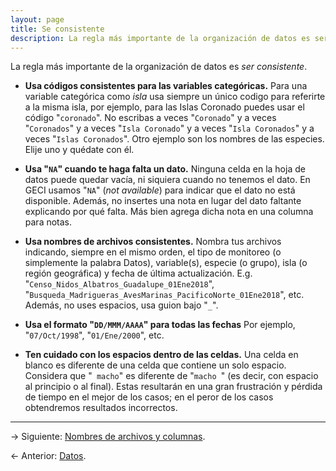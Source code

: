 ```yaml
---
layout: page
title: Se consistente
description: La regla más importante de la organización de datos es ser consistente
---
```


La regla más importante de la organización de datos es *ser consistente*.

- **Usa códigos consistentes para las variables categóricas.** Para una variable categórica como *isla* usa siempre un único codigo para referirte a la misma isla, por ejemplo, para las Islas Coronado puedes usar el código "`coronado`". No escribas a veces "`Coronado`" y a veces "`Coronados`" y a veces "`Isla Coronado`" y a veces "`Isla Coronados`" y a veces "`Islas Coronados`". Otro ejemplo son los nombres de las especies. Elije uno y quédate con él.

- **Usa "`NA`" cuando te haga falta un dato.** Ninguna celda en la hoja de datos puede quedar vacía, ni siquiera cuando no tenemos el dato. En GECI usamos "`NA`" (_not available_) para indicar que el dato no está disponible. Además, no insertes una nota en lugar del dato faltante explicando por qué falta. Más bien agrega dicha nota en una columna para notas.

- **Usa nombres de archivos consistentes.** Nombra tus archivos indicando, siempre en el mismo orden, el tipo de monitoreo (o simplemente la palabra Datos), variable(s), especie (o grupo), isla (o región geográfica) y fecha de última actualización. E.g. "`Censo_Nidos_Albatros_Guadalupe_01Ene2018`", "`Busqueda_Madrigueras_AvesMarinas_PacificoNorte_01Ene2018`", etc. Además, no uses espacios, usa guion bajo "`_`".

- **Usa el formato "`DD/MMM/AAAA`" para todas las fechas** Por ejemplo, "`07/Oct/1998`", "`01/Ene/2000`", etc.

- **Ten cuidado con los espacios dentro de las celdas.** Una celda en blanco es diferente de una celda que contiene un solo espacio. Considera que "` macho`" es diferente de "`macho `" (es decir, con espacio al principio o al final). Estas resultarán en una gran frustración y pérdida de tiempo en el mejor de los casos; en el peror de los casos obtendremos resultados incorrectos.

---

&rarr; Siguiente: [Nombres de archivos y columnas](nomenclatura.html).

&larr; Anterior: [Datos](datos.html).
